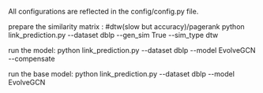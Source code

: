 All configurations are reflected in the config/config.py file.

prepare the similarity matrix :  #dtw(slow but accuracy)/pagerank
python link_prediction.py --dataset dblp --gen_sim True  --sim_type dtw

run the model:
python link_prediction.py --dataset dblp --model EvolveGCN  --compensate

run the base model:
python link_prediction.py --dataset dblp --model EvolveGCN